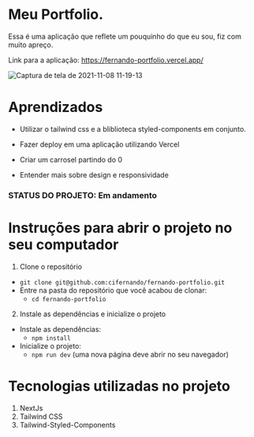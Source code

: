 # Meu Portfolio.

Essa é uma aplicação que reflete um pouquinho do que eu sou, fiz com muito apreço.

Link para a aplicação: https://fernando-portfolio.vercel.app/

![Captura de tela de 2021-11-08 11-19-13](https://user-images.githubusercontent.com/84880811/140759255-29b39585-590d-4b08-96d1-4dbc25a15c83.png)


# Aprendizados

  * Utilizar o tailwind css e a bliblioteca styled-components em conjunto.

  * Fazer deploy em uma aplicação utilizando Vercel

  * Criar um carrosel partindo do 0

  * Entender mais sobre design e responsividade



### STATUS DO PROJETO: Em andamento



# Instruções para abrir o projeto no seu computador

1. Clone o repositório
  * `git clone git@github.com:cifernando/fernando-portfolio.git`
  * Entre na pasta do repositório que você acabou de clonar:
    * `cd fernando-portfolio`

2. Instale as dependências e inicialize o projeto
  * Instale as dependências:
    * `npm install`
  * Inicialize o projeto:
    * `npm run dev` (uma nova página deve abrir no seu navegador)



# Tecnologias utilizadas no projeto

1. NextJs
2. Tailwind CSS
3. Tailwind-Styled-Components
